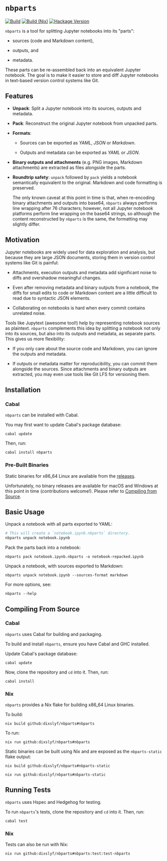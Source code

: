 # `nbparts`

[![Build](https://github.com/dixslyf/nbparts/actions/workflows/build.yaml/badge.svg?branch=master&event=push)](https://github.com/dixslyf/nbparts/actions/workflows/build.yaml)
[![Build (Nix)](https://github.com/dixslyf/nbparts/actions/workflows/build-nix.yaml/badge.svg?branch=master&event=push)](https://github.com/dixslyf/nbparts/actions/workflows/build-nix.yaml)
[![Hackage Version](https://img.shields.io/hackage/v/nbparts?label=Hackage)](https://hackage.haskell.org/package/nbparts)

`nbparts` is a tool for splitting Jupyter notebooks into its "parts":

- sources (code and Markdown content),

- outputs, and

- metadata.

These parts can be re-assembled back into an equivalent Jupyter notebook.
The goal is to make it easier to store and diff Jupyter notebooks in text-based version control systems like Git.

## Features

- **Unpack**: Split a Jupyter notebook into its sources, outputs and metadata.

- **Pack**: Reconstruct the original Jupyter notebook from unpacked parts.

- **Formats**:
    - Sources can be exported as _YAML_, _JSON_ or _Markdown_.

    - Outputs and metadata can be exported as _YAML_ or _JSON_.

- **Binary outputs and attachments** (e.g. PNG images, Markdown attachments) are extracted as files alongside the parts.

- **Roundtrip safety**: `unpack` followed by `pack` yields a notebook semantically equivalent to the original.
  Markdown and code formatting is preserved.

    The only known caveat at this point in time is that,
    when re-encoding binary attachments and outputs into base64,
    `nbparts` always performs line wrapping after 76 characters;
    however, not all Jupyter notebook platforms perform line wrapping
    on the base64 strings, so although the content reconstructed by `nbparts`
    is the same, the formatting may slightly differ.

## Motivation

Jupyter notebooks are widely used for data exploration and analysis,
but because they are large JSON documents,
storing them in version control systems like Git is painful:

- Attachments, execution outputs and metadata add significant noise to diffs
  and overshadow meaningful changes.

- Even after removing metadata and binary outputs from a notebook,
  the diffs for small edits to code or Markdown content are a little difficult to read
  due to syntactic JSON elements.

- Collaborating on notebooks is hard when every commit contains unrelated noise.

Tools like Jupytext (awesome tool!) help by representing notebook sources as plaintext.
`nbparts` complements this idea by splitting a notebook not only into its sources,
but also into its outputs and metadata, as separate parts.
This gives us more flexibility:

- If you only care about the source code and Markdown,
  you can ignore the outputs and metadata.

- If outputs or metadata matter for reproducibility,
  you can commit them alongside the sources.
  Since attachments and binary outputs are extracted,
  you may even use tools like Git LFS for versioning them.

## Installation

### Cabal

`nbparts` can be installed with Cabal.

You may first want to update Cabal's package database:

```
cabal update
```

Then, run:

```
cabal install nbparts
```

### Pre-Built Binaries

Static binaries for x86_64 Linux are available from the [releases](https://github.com/dixslyf/nbparts/releases).

Unfortunately, no binary releases are available for macOS and Windows at this point in time (contributions welcome!).
Please refer to [Compiling from Source](#compiling-from-source).

## Basic Usage

Unpack a notebook with all parts exported to YAML:

```sh
# This will create a `notebook.ipynb.nbparts` directory.
nbparts unpack notebook.ipynb
```

Pack the parts back into a notebook:

```
nbparts pack notebook.ipynb.nbparts -o notebook-repacked.ipynb
```

Unpack a notebook, with sources exported to Markdown:

```
nbparts unpack notebook.ipynb --sources-format markdown
```

For more options, see:

```
nbparts --help
```

## Compiling From Source

### Cabal

`nbparts` uses Cabal for building and packaging.

To build and install `nbparts`, ensure you have Cabal and GHC installed.

Update Cabal's package database:

```
cabal update
```

Now, clone the repository and `cd` into it. Then, run:

```
cabal install
```

### Nix

`nbparts` provides a Nix flake for building x86_64 Linux binaries.

To build:

```
nix build github:dixslyf/nbparts#nbparts
```

To run:

```
nix run github:dixslyf/nbparts#nbparts
```

Static binaries can be built using Nix and are exposed as the `nbparts-static` flake output:

```
nix build github:dixslyf/nbparts#nbparts-static
```

```
nix run github:dixslyf/nbparts#nbparts-static
```

## Running Tests

`nbparts` uses Hspec and Hedgehog for testing.

To run `nbparts`'s tests,
clone the repository and `cd` into it.
Then, run:

```
cabal test
```

### Nix

Tests can also be run with Nix:

```
nix run github:dixslyf/nbparts#nbparts:test:test-nbparts
```
